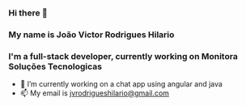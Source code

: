 ### Hi there 👋

### My name is João Victor Rodrigues Hilario

### I'm a full-stack developer, currently working on Monitora Soluções Tecnologicas

- 🔭 I’m currently working on a chat app using angular and java
- 📫 My email is jvrodrigueshilario@gmail.com
<!--
**jvrhjvrh/jvrhjvrh** is a ✨ _special_ ✨ repository because its `README.md` (this file) appears on your GitHub profile.

Here are some ideas to get you started:

- 🔭 I’m currently working on ...
- 🌱 I’m currently learning ...
- 👯 I’m looking to collaborate on ...
- 🤔 I’m looking for help with ...
- 💬 Ask me about ...
- 📫 How to reach me: ...
- 😄 Pronouns: ...
- ⚡ Fun fact: ...
-->
